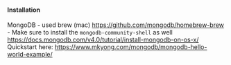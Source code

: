 #### Installation
MongoDB - used brew (mac)
	https://github.com/mongodb/homebrew-brew - Make sure to install the `mongodb-community-shell` as well
	https://docs.mongodb.com/v4.0/tutorial/install-mongodb-on-os-x/
	Quickstart here: https://www.mkyong.com/mongodb/mongodb-hello-world-example/